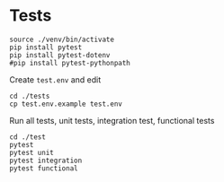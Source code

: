 # Tests


```
source ./venv/bin/activate
pip install pytest
pip install pytest-dotenv
#pip install pytest-pythonpath
```

Create `test.env` and edit
```
cd ./tests
cp test.env.example test.env
```

Run all tests, unit tests, integration test, functional tests

```
cd ./test
pytest
pytest unit
pytest integration
pytest functional
```
